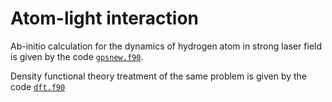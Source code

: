 # Atom-light interaction
Ab-initio calculation for the dynamics of hydrogen atom in strong laser field is given by the code [`gpsnew.f90`](https://github.com/JSKao/Atomic-calculation/blob/master/gpsnew.f90).

Density functional theory treatment of the same problem is given by the code [`dft.f90`](https://github.com/JSKao/Atomic-calculation/blob/master/dft.f90)

